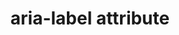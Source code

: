 ---
{
  "title": "aria-label attribute",
  "description": "Defines a string value that labels the current element. See related aria-labelledby.",
  "category": "aria",
  "keywords": [
    "aria-label attribute"
  ],
  "last_test_date": "2019-09-16",
  "test_results_url": "https://a11ysupport.io/tech/aria/aria-label_attribute",
  "test_url": "https://a11ysupport.io/tech/aria/aria-label_attribute",
  "notes_by_num": {
    "1": "Didn't convey name changes when in focus"
  },
  "stats": {
    "jaws": {
      "chrome": {
        "77-84": "a #1"
      },
      "ie": {
        "11": "a #1"
      },
      "firefox": {
        "69-79": "a #1"
      }
    },
    "narrator": {
      "edge": {
        "44-84": "a"
      }
    },
    "nvda": {
      "chrome": {
        "77-84": "y"
      },
      "firefox": {
        "69-79": "y"
      }
    },
    "orca": {
      "firefox": {
        "69-79": "a #1"
      }
    },
    "talkback": {
      "and_chr": {
        "77-84": "a #1"
      }
    },
    "vo_ios": {
      "ios_saf": {
        "13.1-13.6": "y"
      }
    },
    "vo_macos": {
      "safari": {
        "13.0.1-13.1.2": "a"
      }
    },
    "dragon_win": {
      "chrome": {
        "77": "y"
      }
    },
    "va_and": {
      "and_chr": {
        "77": "y"
      }
    },
    "vc_macos": {
      "safari": {
        "13.0.2": "y"
      }
    },
    "vc_ios": {
      "ios_saf": {
        "13.1": "y"
      }
    },
    "wsr": {
      "edge": {
        "44": "y"
      },
      "chrome": {
        "77": "y"
      }
    }
  },
  "links": {
    "NVDA: button name change not conveyed": "https://github.com/nvaccess/nvda/issues/11224",
    "ARIA spec for aria-label": "https://www.w3.org/TR/wai-aria-1.1/#aria-label"
  }
}
---